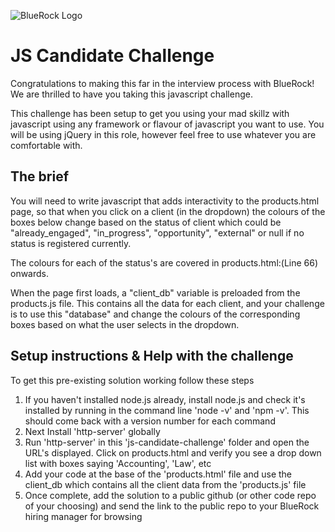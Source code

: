 ![BlueRock Logo](https://assets-global.website-files.com/5c860ded219c64010f1b4548/5d3550616b1d5c18152399b0_logo_main_infinite%20scalability.svg)
# JS Candidate Challenge
Congratulations to making this far in the interview process with BlueRock! We are thrilled to have you taking this javascript challenge.

This challenge has been setup to get you using your mad skillz with javascript using any framework or flavour of javascript you want to use.
You will be using jQuery in this role, however feel free to use whatever you are comfortable with.

## The brief
You will need to write javascript that adds interactivity to the products.html page, so that when you click on a client (in the dropdown) the colours of the boxes below change based on the status of client which could be "already_engaged", "in_progress", "opportunity", "external" or null if no status is registered currently.

The colours for each of the status's are covered in products.html:(Line 66) onwards.

When the page first loads, a "client_db" variable is preloaded from the products.js file.
This contains all the data for each client, and your challenge is to use this "database" and change the colours of the corresponding boxes based on what the user selects in the dropdown.

## Setup instructions & Help with the challenge
To get this pre-existing solution working follow these steps
1. If you haven't installed node.js already, install node.js and check it's installed by running in the command line 'node -v' and 'npm -v'. This should come back with a version number for each command
2. Next Install 'http-server' globally 
3. Run 'http-server' in this 'js-candidate-challenge' folder and open the URL's displayed. Click on products.html and verify you see a drop down list with boxes saying 'Accounting', 'Law', etc
4. Add your code at the base of the 'products.html' file and use the client_db which contains all the client data from the 'products.js' file
5. Once complete, add the solution to a public github (or other code repo of your choosing) and send the link to the public repo to your BlueRock hiring manager for browsing
